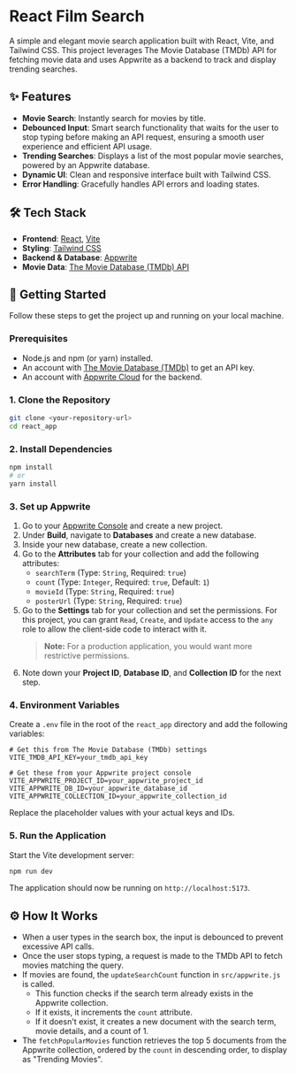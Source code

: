 # React Film Search

A simple and elegant movie search application built with React, Vite, and Tailwind CSS. This project leverages The Movie Database (TMDb) API for fetching movie data and uses Appwrite as a backend to track and display trending searches.

## ✨ Features

-   **Movie Search**: Instantly search for movies by title.
-   **Debounced Input**: Smart search functionality that waits for the user to stop typing before making an API request, ensuring a smooth user experience and efficient API usage.
-   **Trending Searches**: Displays a list of the most popular movie searches, powered by an Appwrite database.
-   **Dynamic UI**: Clean and responsive interface built with Tailwind CSS.
-   **Error Handling**: Gracefully handles API errors and loading states.

## 🛠️ Tech Stack

-   **Frontend**: [React](https://reactjs.org/), [Vite](https://vitejs.dev/)
-   **Styling**: [Tailwind CSS](https://tailwindcss.com/)
-   **Backend & Database**: [Appwrite](https://appwrite.io/)
-   **Movie Data**: [The Movie Database (TMDb) API](https://www.themoviedb.org/documentation/api)

## 🚀 Getting Started

Follow these steps to get the project up and running on your local machine.

### Prerequisites

-   Node.js and npm (or yarn) installed.
-   An account with [The Movie Database (TMDb)](https://www.themoviedb.org/signup) to get an API key.
-   An account with [Appwrite Cloud](https://cloud.appwrite.io/) for the backend.

### 1. Clone the Repository

```bash
git clone <your-repository-url>
cd react_app
```

### 2. Install Dependencies

```bash
npm install
# or
yarn install
```

### 3. Set up Appwrite

1.  Go to your [Appwrite Console](https://cloud.appwrite.io/) and create a new project.
2.  Under **Build**, navigate to **Databases** and create a new database.
3.  Inside your new database, create a new collection.
4.  Go to the **Attributes** tab for your collection and add the following attributes:
    -   `searchTerm` (Type: `String`, Required: `true`)
    -   `count` (Type: `Integer`, Required: `true`, Default: `1`)
    -   `movieId` (Type: `String`, Required: `true`)
    -   `posterUrl` (Type: `String`, Required: `true`)
5.  Go to the **Settings** tab for your collection and set the permissions. For this project, you can grant `Read`, `Create`, and `Update` access to the `any` role to allow the client-side code to interact with it.
    > **Note:** For a production application, you would want more restrictive permissions.
6.  Note down your **Project ID**, **Database ID**, and **Collection ID** for the next step.

### 4. Environment Variables

Create a `.env` file in the root of the `react_app` directory and add the following variables:

```env
# Get this from The Movie Database (TMDb) settings
VITE_TMDB_API_KEY=your_tmdb_api_key

# Get these from your Appwrite project console
VITE_APPWRITE_PROJECT_ID=your_appwrite_project_id
VITE_APPWRITE_DB_ID=your_appwrite_database_id
VITE_APPWRITE_COLLECTION_ID=your_appwrite_collection_id
```

Replace the placeholder values with your actual keys and IDs.

### 5. Run the Application

Start the Vite development server:

```bash
npm run dev
```

The application should now be running on `http://localhost:5173`.

## ⚙️ How It Works

-   When a user types in the search box, the input is debounced to prevent excessive API calls.
-   Once the user stops typing, a request is made to the TMDb API to fetch movies matching the query.
-   If movies are found, the `updateSearchCount` function in `src/appwrite.js` is called.
    -   This function checks if the search term already exists in the Appwrite collection.
    -   If it exists, it increments the `count` attribute.
    -   If it doesn't exist, it creates a new document with the search term, movie details, and a count of 1.
-   The `fetchPopularMovies` function retrieves the top 5 documents from the Appwrite collection, ordered by the `count` in descending order, to display as "Trending Movies".
